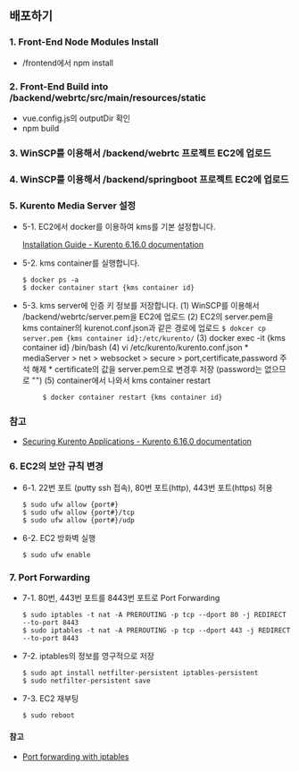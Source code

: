 ## 배포하기
### 1. Front-End Node Modules Install
* /frontend에서 npm install
### 2. Front-End Build into /backend/webrtc/src/main/resources/static
* vue.config.js의 outputDir 확인
* npm build
### 3. WinSCP를 이용해서 /backend/webrtc 프로젝트 EC2에 업로드
### 4. WinSCP를 이용해서 /backend/springboot 프로젝트 EC2에 업로드

### 5. Kurento Media Server 설정

* 5-1. EC2에서 docker를 이용하여 kms를 기본 설정합니다.

    [Installation Guide - Kurento 6.16.0 documentation](https://doc-kurento.readthedocs.io/en/stable/user/installation.html#docker-image)

* 5-2. kms container를 실행합니다.
    ```
    $ docker ps -a
    $ docker container start {kms container id} 
    ```
* 5-3. kms server에 인증 키 정보를 저장합니다.
    (1) WinSCP를 이용해서 /backend/webrtc/server.pem을 EC2에 업로드
    (2) EC2의 server.pem을 kms container의 kurenot.conf.json과 같은 경로에 업로드
        ```
         $ dokcer cp server.pem {kms container id}:/etc/kurento/
         ```
    (3) docker exec -it {kms container id} /bin/bash
    (4) vi /etc/kurento/kurento.conf.json
        * mediaServer > net > websocket > secure > port,certificate,password 주석 해제
        * certificate의 값을 server.pem으로 변경후 저장 (password는 없으므로 "")
    (5) container에서 나와서 kms container restart
    ```
         $ docker container restart {kms container id}
    ```
### 참고
 * [Securing Kurento Applications - Kurento 6.16.0 documentation](https://doc-kurento.readthedocs.io/en/stable/features/security.html)

### 6. EC2의 보안 규칙 변경

* 6-1. 22번 포트 (putty ssh 접속), 80번 포트(http), 443번 포트(https) 허용
    ```
    $ sudo ufw allow {port#}
    $ sudo ufw allow {port#}/tcp
    $ sudo ufw allow {port#}/udp
    ```
* 6-2. EC2 방화벽 실행
    ```
    $ sudo ufw enable
    ```

### 7. Port Forwarding

* 7-1. 80번, 443번 포트를  8443번 포트로 Port Forwarding
    ```
    $ sudo iptables -t nat -A PREROUTING -p tcp --dport 80 -j REDIRECT --to-port 8443
    $ sudo iptables -t nat -A PREROUTING -p tcp --dport 443 -j REDIRECT --to-port 8443
    ```
* 7-2. iptables의 정보를 영구적으로 저장
    ```
    $ sudo apt install netfilter-persistent iptables-persistent
    $ sudo netfilter-persistent save
    ```
* 7-3. EC2 재부팅
    ```
    $ sudo reboot
    ```
#### 참고
* [Port forwarding with iptables](https://www.cogini.com/blog/port-forwarding-with-iptables/)

